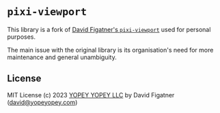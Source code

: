 # `pixi-viewport`

This library is a fork of [David Figatner's `pixi-viewport`](https://github.com/davidfig/pixi-viewport) used for personal purposes.

The main issue with the original library is its organisation's need for more maintenance and general unambiguity.

## License

MIT License
(c) 2023 [YOPEY YOPEY LLC](https://yopeyopey.com/) by David Figatner (david@yopeyopey.com)
